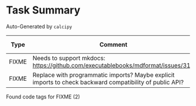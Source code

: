 # Task Summary

Auto-Generated by `calcipy`

| Type   | Comment                                                                                                  | Last Edit   | Source File                                                                                                                                                 |
|--------|----------------------------------------------------------------------------------------------------------|-------------|-------------------------------------------------------------------------------------------------------------------------------------------------------------|
| FIXME  | Needs to support mkdocs: https://github.com/executablebooks/mdformat/issues/317                          | 2022-11-18  | [.pre-commit-config.yaml:48](https://github.com/KyleKing/copier-template-tester/blame/db899c2592809f718e88b19b62dfdcbbdf40d82b/.pre-commit-config.yaml#L48) |
| FIXME  | Replace with programmatic imports? Maybe explicit imports to check backward compatibility of public API? | 2022-11-18  | [scripts/check_imports.py:7](https://github.com/KyleKing/copier-template-tester/blame/db899c2592809f718e88b19b62dfdcbbdf40d82b/scripts/check_imports.py#L7) |

Found code tags for FIXME (2)

<!-- calcipy:skip_tags -->
